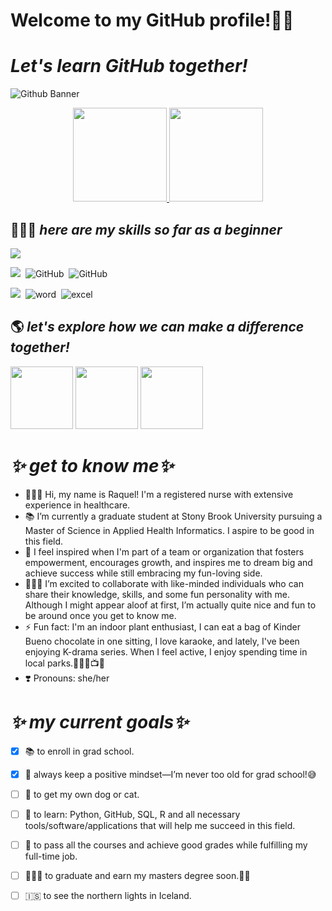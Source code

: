# **Welcome to my GitHub profile!👋🏼**
# _Let's learn GitHub together!_
![Github Banner](https://github.com/user-attachments/assets/07e28a39-9fec-4089-91b9-e18ae0085808)

<p align="center">
<a href="https://github.com/raqssoriano">
  <img height="150em" src="https://github-readme-stats-eight-theta.vercel.app/api/top-langs/?username=raqssoriano&layout=compact&theme=algolia&include_all_commits=true&count_private=true&langs_count=8&hide=DIGITAL%20Command%20Language"/>
  <img height="150em" src="https://github-readme-stats-eight-theta.vercel.app/api?username=raqssoriano&show_icons=true&theme=algolia&include_all_commits=true&count_private=true"/>
</a>
</p> 

## 👩🏻‍💻 _**here are my skills so far as a beginner**_
![](https://komarev.com/ghpvc/?username=raqssoriano&color=orange)

<img src="https://img.shields.io/badge/-MySQL-F29111?style=flat-square&logo=MySQL&logoColor=black"/>&nbsp;
![GitHub](https://img.shields.io/badge/-Git-F05032?style=flat-square&logo=git&logoColor=white)&nbsp;
![GitHub](https://img.shields.io/badge/-GitHub-414141?style=flat-square&logo=github)&nbsp;

  <img src="https://img.shields.io/badge/-Visual%20Studio%20Code-007ACC?style=flat-square&logo=Visual%20Studio%20Code&logoColor=white"/>&nbsp;
![word](https://img.shields.io/badge/-Word-2B579A?style=flat-square&logo=MicrosoftWord&logoColor=white)&nbsp;
![excel](https://img.shields.io/badge/-Excel-217346?style=flat-square&logo=MicrosoftExcel&logoColor=white)&nbsp;











## 🌎 _let's explore how we can make a difference together!_
<img src="https://media.giphy.com/media/l44Qqz6gO6JiVV3pu/giphy.gif?cid=ecf05e47t1pwylkv0ljsg62g5kc2athfzwwrsad6r5jmin6c&ep=v1_gifs_search&rid=giphy.gif&ct=g" width="100" height="100" />       <img src="https://media.giphy.com/media/sMwZ4xmNwSy2l5oD5u/giphy.gif?cid=ecf05e47u5fjifp23bm4jvv5n66fpw25rhqe911535352ui8&ep=v1_gifs_search&rid=giphy.gif&ct=g" width="100" height="100" />       <img src="https://media.giphy.com/media/sLsAjROwQiFBTUpajw/giphy.gif?cid=ecf05e47uq2f7u08f2may3pxguqwso7mmtg5jge8z0hwvqiq&ep=v1_gifs_search&rid=giphy.gif&ct=g" width="100" height="100" />       



# _**✨ get to know me✨**_
- 👩🏻‍⚕️ Hi, my name is Raquel! I'm a registered nurse with extensive experience in healthcare.
- 📚 I’m currently a graduate student at Stony Brook University pursuing a Master of Science in Applied Health Informatics. I aspire to be good in this field.
- 🎯 I feel inspired when I'm part of a team or organization that fosters empowerment, encourages growth, and inspires me to dream big and achieve success while still embracing my fun-loving side.
- 👩🏻‍💻 I’m excited to collaborate with like-minded individuals who can share their knowledge, skills, and some fun personality with me. Although I might appear aloof at first, I’m actually quite nice and fun to be around once you get to know me.
- ⚡️ Fun fact: I'm an indoor plant enthusiast, I can eat a bag of Kinder Bueno chocolate in one sitting, I love karaoke, and lately, I've been enjoying K-drama series. When I feel active, I enjoy spending time in local parks.🌿🍫🎤📺🌳
- ❣️ Pronouns: she/her



# _**✨ my current goals✨**_
- [x] 📚 to enroll in grad school.
- [x] 🤍 always keep a positive mindset—I’m never too old for grad school!😅
- [ ] 💭 to get my own dog or cat.
- [ ] 📌 to learn: Python, GitHub, SQL, R and all necessary tools/software/applications that will help me succeed in this field.
- [ ] 🎯 to pass all the courses and achieve good grades while fulfilling my full-time job.
- [ ] 👩🏻‍🎓 to graduate and earn my masters degree soon.🙏🏼
- [ ] 🇮🇸 to see the northern lights in Iceland.



<!---
raqssoriano/raqssoriano is a ✨ special ✨ repository because its `README.md` (this file) appears on your GitHub profile.
You can click the Preview link to take a look at your changes.
--->
